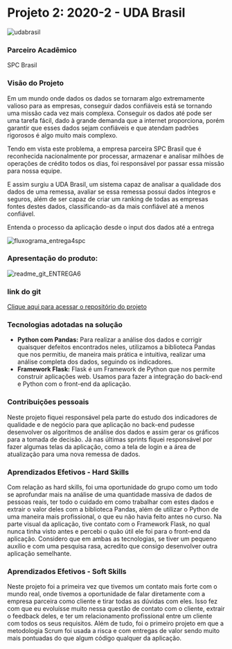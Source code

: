 # Projeto 2: 2020-2 - UDA Brasil

![udabrasil](https://user-images.githubusercontent.com/56441318/138007015-903b6f49-11ae-423f-a04f-fb109281f4bc.png)

### Parceiro Acadêmico

SPC Brasil

### Visão do Projeto 

Em um mundo onde dados os dados se tornaram algo extremamente valioso para as empresas, conseguir dados confiáveis está se tornando uma missão cada vez mais complexa. Conseguir os dados até pode ser uma tarefa fácil, dado à grande demanda que a internet proporciona, porém garantir que esses dados sejam confiáveis e que atendam padrões rigorosos é algo muito mais complexo.

Tendo em vista este problema, a empresa parceira SPC Brasil que é reconhecida nacionalmente por processar, armazenar e analisar milhões de operações de crédito todos os dias, foi responsável por passar essa missão para nossa equipe.

E assim surgiu a UDA Brasil, um sistema capaz de analisar a qualidade dos dados de uma remessa, avaliar se essa remessa possui dados íntegros e seguros, além de ser capaz de criar um ranking de todas as empresas fontes destes dados, classificando-as da mais confiável até a menos confiável.

Entenda o processo da aplicação desde o input dos dados até a entrega

![fluxograma_entrega4spc](https://user-images.githubusercontent.com/54003876/84607266-b4c4cf80-ae82-11ea-9104-2166954a5197.png)

### Apresentação do produto:

![readme_git_ENTREGA6](https://user-images.githubusercontent.com/54003876/87262436-50505c80-c490-11ea-8f8a-9c7288bf25be.png)

### link do git

[Clique aqui para acessar o repositório do projeto](https://github.com/justhenrique/SPC-projeto-integrador)

### Tecnologias adotadas na solução
- **Python com Pandas:** Para realizar a análise dos dados e corrigir quaisquer defeitos encontrados neles, utilizamos a biblioteca Pandas que nos permitiu, de maneira mais prática e intuitiva, realizar uma análise completa dos dados, seguindo os indicadores.
- **Framework Flask:** Flask é um Framework de Python que nos permite construir aplicações web. Usamos para fazer a integração do back-end e Python com o front-end da aplicação.


### Contribuições pessoais 
Neste projeto fiquei responsável pela parte do estudo dos indicadores de qualidade e de negócio para que aplicação no back-end pudesse desenvolver os algoritmos de análise dos dados e assim gerar os gráficos para a tomada de decisão. Já nas últimas sprints fiquei responsável por fazer algumas telas da aplicação, como a tela de login e a área de atualização para uma nova remessa de dados.

### Aprendizados Efetivos - Hard Skills
Com relação as hard skills, foi uma oportunidade do grupo como um todo se aprofundar mais na análise de uma quantidade massiva de dados de pessoas reais, ter todo o cuidado em como trabalhar com estes dados e extrair o valor deles com a biblioteca Pandas, além de utilizar o Python de uma maneira mais profissional, o que eu não havia feito antes no curso. Na parte visual da aplicação, tive contato com o Framework Flask, no qual nunca tinha visto antes e percebi o quão útil ele foi para o front-end da aplicação. Considero que em ambas as tecnologias, se tiver um pequeno auxílio e com uma pesquisa rasa, acredito que consigo desenvolver outra aplicação semelhante. 


### Aprendizados Efetivos - Soft Skills
Neste projeto foi a primeira vez que tivemos um contato mais forte com o mundo real, onde tivemos a oportunidade de falar diretamente com a empresa parceira como cliente e tirar todas as dúvidas com eles. Isso fez com que eu evoluísse muito nessa questão de contato com o cliente, extrair o feedback deles, e ter um relacionamento profissional entre um cliente com todos os seus requisitos. Além de tudo, foi o primeiro projeto em que a metodologia Scrum foi usada a risca e com entregas de valor sendo muito mais pontuadas do que algum código qualquer da aplicação.

